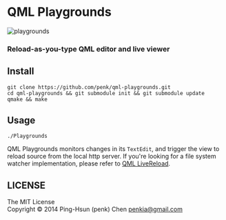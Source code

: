 QML Playgrounds
===============

![playgrounds](http://i.imgur.com/nyPoJfI.png)

### Reload-as-you-type QML editor and live viewer 

## Install

    git clone https://github.com/penk/qml-playgrounds.git
    cd qml-playgrounds && git submodule init && git submodule update 
    qmake && make 

## Usage

    ./Playgrounds


QML Playgrounds monitors changes in its `TextEdit`, and trigger the view to reload source from the local http server. If you're looking for a file system watcher implementation, please refer to [QML LiveReload](https://github.com/penk/qml-playgrounds). 

## LICENSE 

The MIT License  
Copyright © 2014 Ping-Hsun (penk) Chen <penkia@gmail.com>
